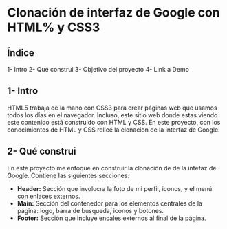 # Clonación de interfaz de Google con HTML% y CSS3

## **Índice**

1- Intro
2- Qué construi
3- Objetivo del proyecto 
4- Link a Demo

## 1- Intro
HTML5 trabaja de la mano con CSS3 para crear páginas web que usamos todos los días en el navegador. Incluso, este sitio web donde estas viendo este contenido está construido con HTML y CSS. En este proyecto, con los conocimientos de HTML y CSS relicé la clonacion de la interfaz de Google. 

## 2- Qué construi
En este proyecto me enfoqué en construir la clonación de de la intefaz de Google. Contiene las siguientes secciones:

+ **Header:** Sección que involucra la foto de mi perfil, iconos, y el menú con enlaces externos.
+ **Main:** Sección del contenedor para los elementos centrales de la página: logo, barra de busqueda, iconos y botones.
+ **Footer:** Sección que incluye encales externos al final de la página.

